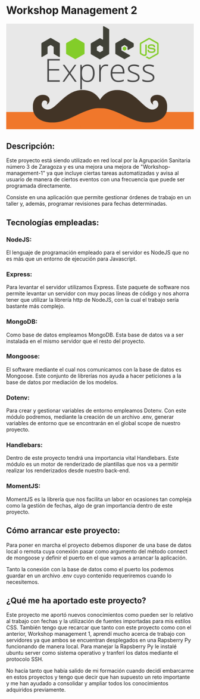 # Workshop Management 2

<img src="./hbs.node.express.png" alt="handlebars-node-express"/>

## Descripción:

Este proyecto está siendo utilizado en red local por la Agrupación Sanitaria número 3 de Zaragoza y es una mejora una mejora de "Workshop-management-1" ya que incluye ciertas tareas automatizadas y avisa al usuario de manera de ciertos eventos con una frecuencia que puede ser programada directamente.

Consiste en una aplicación que permite gestionar órdenes de trabajo en un taller y, además, programar revisiones para fechas determinadas.

## Tecnologías empleadas:

### NodeJS:

El lenguaje de programación empleado para el servidor es NodeJS que no es más que un entorno de ejecución para Javascript.

### Express:

Para levantar el servidor utilizamos Express. Este paquete de software nos permite levantar un servidor con muy pocas líneas de código y nos ahorra tener que utilizar la librería http de NodeJS, con la cual el trabajo sería bastante más complejo.

### MongoDB:

Como base de datos empleamos MongoDB. Esta base de datos va a ser instalada en el mismo servidor que el resto del proyecto.

### Mongoose:

El software mediante el cual nos comunicamos con la base de datos es Mongoose. Este conjunto de librerías nos ayuda a hacer peticiones a la base de datos por mediación de los modelos.

### Dotenv:

Para crear y gestionar variables de entorno empleamos Dotenv. Con este módulo podremos, mediante la creación de un archivo .env, generar variables de entorno que se encontrarán en el global scope de nuestro proyecto.

### Handlebars:

Dentro de este proyecto tendrá una importancia vital Handlebars. Este módulo es un motor de renderizado de plantillas que nos va a permitir realizar los renderizados desde nuestro back-end.

### MomentJS:

MomentJS es la librería que nos facilita un labor en ocasiones tan compleja como la gestión de fechas, algo de gran importancia dentro de este proyecto.

## Cómo arrancar este proyecto:

Para poner en marcha el proyecto debemos disponer de una base de datos local o remota cuya conexión pasar como argumento del método connect de mongoose y definir el puerto en el que vamos a arrancar la aplicación.

Tanto la conexión con la base de datos como el puerto los podemos guardar en un archivo .env cuyo contenido requeriremos cuando lo necesitemos.

## ¿Qué me ha aportado este proyecto?

Este proyecto me aportó nuevos conocimientos como pueden ser lo relativo al trabajo con fechas y la utilización de fuentes importadas para mis estilos CSS. También tengo que recarcar que tanto con este proyecto como con el anterior, Workshop management 1, aprendí mucho acerca de trabajo con servidores ya que ambos se encuentran desplegados en una Rapsberry Py funcionando de manera local. Para manejar la Rapsberry Py le instalé ubuntu server como sistema operativo y tranferí los datos mediante el protocolo SSH.

No hacía tanto que había salido de mi formación cuando decidí embarcarme en estos proyectos y tengo que decir que han supuesto un reto importante y me han ayudado a consolidar y ampliar todos los conocimientos adquiridos previamente.
